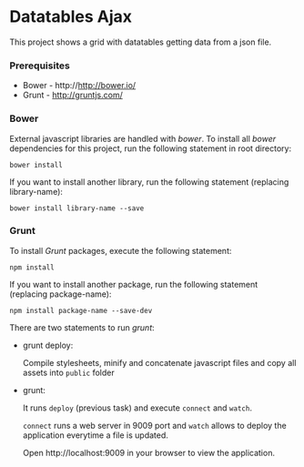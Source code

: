 # Datatables Ajax

This project shows a grid with datatables getting data from a json file. 

### Prerequisites

 - Bower - http://http://bower.io/
 - Grunt - http://gruntjs.com/

### Bower
External javascript libraries are handled with *bower*. To install all *bower* dependencies for this project, run the following statement in root directory:

	bower install

If you want to install another library, run the following statement (replacing library-name):

	bower install library-name --save

### Grunt
To install *Grunt* packages, execute the following statement:

	npm install

If you want to install another package, run the following statement (replacing package-name):

	npm install package-name --save-dev 


There are two statements to run *grunt*:

* grunt deploy:

   Compile stylesheets, minify and concatenate javascript files and copy all assets into `public` folder

* grunt:

   It runs `deploy` (previous task) and execute `connect` and `watch`. 

   `connect` runs a web server in 9009 port and `watch` allows to deploy the application everytime a file is updated.

   Open http://localhost:9009 in your browser to view the application.
